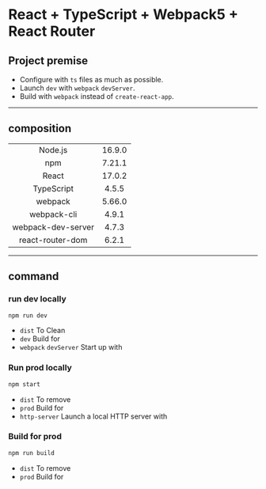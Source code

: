 # React + TypeScript + Webpack5 + React Router

## Project premise

- Configure with `ts` files as much as possible.
- Launch `dev` with `webpack` `devServer`.
- Build with `webpack` instead of `create-react-app`.

---

## composition

|||
|:---:|:---:|
|Node.js|16.9.0|
|npm|7.21.1|
|React|17.0.2|
|TypeScript|4.5.5|
|webpack|5.66.0|
|webpack-cli|4.9.1|
|webpack-dev-server|4.7.3|
|react-router-dom|6.2.1|

---

## command

### run dev locally

```bash
npm run dev
```

- `dist` To Clean
- `dev` Build for
- `webpack`  `devServer` Start up with

### Run prod locally

```bash
npm start
```

- `dist` To remove
- `prod` Build for
- `http-server` Launch a local HTTP server with

### Build for prod

```bash
npm run build
```

- `dist` To remove
- `prod` Build for
